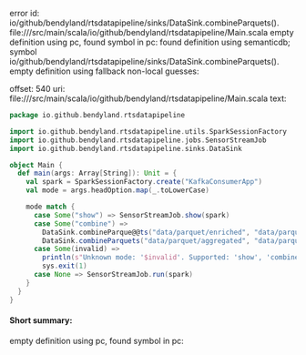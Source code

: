 error id: io/github/bendyland/rtsdatapipeline/sinks/DataSink.combineParquets().
file://<WORKSPACE>/src/main/scala/io/github/bendyland/rtsdatapipeline/Main.scala
empty definition using pc, found symbol in pc: 
found definition using semanticdb; symbol io/github/bendyland/rtsdatapipeline/sinks/DataSink.combineParquets().
empty definition using fallback
non-local guesses:

offset: 540
uri: file://<WORKSPACE>/src/main/scala/io/github/bendyland/rtsdatapipeline/Main.scala
text:
```scala
package io.github.bendyland.rtsdatapipeline

import io.github.bendyland.rtsdatapipeline.utils.SparkSessionFactory
import io.github.bendyland.rtsdatapipeline.jobs.SensorStreamJob
import io.github.bendyland.rtsdatapipeline.sinks.DataSink

object Main {
  def main(args: Array[String]): Unit = {
    val spark = SparkSessionFactory.create("KafkaConsumerApp")
    val mode = args.headOption.map(_.toLowerCase)

    mode match {
      case Some("show") => SensorStreamJob.show(spark)
      case Some("combine") => 
        DataSink.combineParque@@ts("data/parquet/enriched", "data/parquet/enriched_combined")(spark)
        DataSink.combineParquets("data/parquet/aggregated", "data/parquet/aggregated_combined")(spark)
      case Some(invalid) =>
        println(s"Unknown mode: '$invalid'. Supported: 'show', 'combine'")
        sys.exit(1)
      case None => SensorStreamJob.run(spark)
    }
  }
}


```


#### Short summary: 

empty definition using pc, found symbol in pc: 